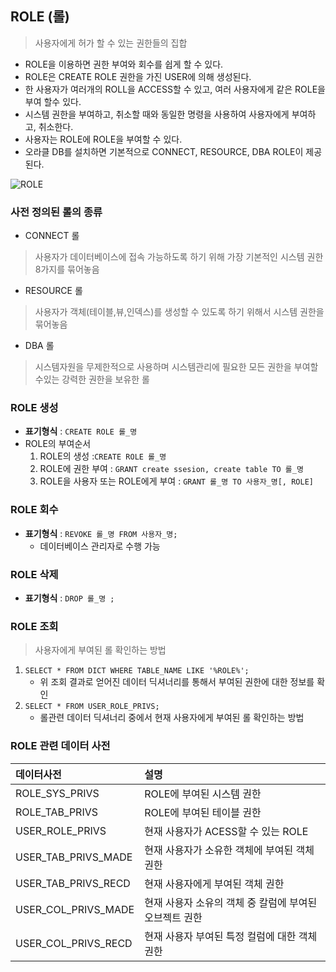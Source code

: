 ## ROLE (롤)
> 사용자에게 허가 할 수 있는 권한들의 집합
- ROLE을 이용하면 권한 부여와 회수를 쉽게 할 수 있다.
- ROLE은 CREATE ROLE 권한을 가진 USER에 의해 생성된다.
- 한 사용자가 여러개의 ROLL을 ACCESS할 수 있고, 여러 사용자에게 같은 ROLE을 부여 할수 있다.
- 시스템 권한을 부여하고, 취소할 때와 동일한 명령을 사용하여 사용자에게 부여하고, 취소한다.
- 사용자는 ROLE에 ROLE을 부여할 수 있다.
- 오라클 DB를 설치하면 기본적으로 CONNECT, RESOURCE, DBA ROLE이 제공된다.

![ROLE](https://user-images.githubusercontent.com/60641307/79813561-f40cfd80-83b6-11ea-88ba-c28deb6be680.jpg)


### 사전 정의된 롤의 종류
- CONNECT 롤
> 사용자가 데이터베이스에 접속 가능하도록 하기 위해 가장 기본적인 시스템 권한 8가지를 묶어놓음
- RESOURCE 롤
> 사용자가 객체(테이블,뷰,인덱스)를 생성할 수 있도록 하기 위해서 시스템 권한을 묶어놓음
- DBA 롤
> 시스템자원을 무제한적으로 사용하며 시스템관리에 필요한 모든 권한을 부여할 수있는 강력한 권한을 보유한 롤

### ROLE 생성
- **표기형식** : ```CREATE ROLE 롤_명 ```
- ROLE의 부여순서
    1. ROLE의 생성 :```CREATE ROLE 롤_명 ```
    2. ROLE에 권한 부여 : ```GRANT create ssesion, create table TO 롤_명```
    3. ROLE을 사용자 또는 ROLE에게 부여 : ```GRANT 롤_명 TO 사용자_명[, ROLE] ```

### ROLE 회수
- **표기형식** : ``` REVOKE 롤_명 FROM 사용자_명; ```
    - 데이터베이스 관리자로 수행 가능
### ROLE 삭제
- **표기형식** : ``` DROP 롤_명 ; ```
### ROLE 조회
> 사용자에게 부여된 롤 확인하는 방법
1. ``` SELECT * FROM DICT WHERE TABLE_NAME LIKE '%ROLE%'; ```
    - 위 조회 결과로 얻어진 데이터 딕셔너리를 통해서 부여된 권한에 대한 정보를 확인
2.  ``` SELECT * FROM USER_ROLE_PRIVS; ```
    - 롤관련 데이터 딕셔너리 중에서 현재 사용자에게 부여된 롤 확인하는 방법

### ROLE 관련 데이터 사전

|데이터사전|설명|
|:--------|:----------|
|ROLE_SYS_PRIVS|ROLE에 부여된 시스템 권한|
|ROLE_TAB_PRIVS|ROLE에 부여된 테이블 권한|
|USER_ROLE_PRIVS|현재 사용자가 ACESS할 수 있는 ROLE|
|USER_TAB_PRIVS_MADE|현재 사용자가 소유한 객체에 부여된 객체 권한|
|USER_TAB_PRIVS_RECD|현재 사용자에게 부여된 객체 권한|
|USER_COL_PRIVS_MADE|현재 사용자 소유의 객체 중 칼럼에 부여된 오브젝트 권한|
|USER_COL_PRIVS_RECD|현재 사용자 부여된 특정 컬럼에 대한 객체 권한|
